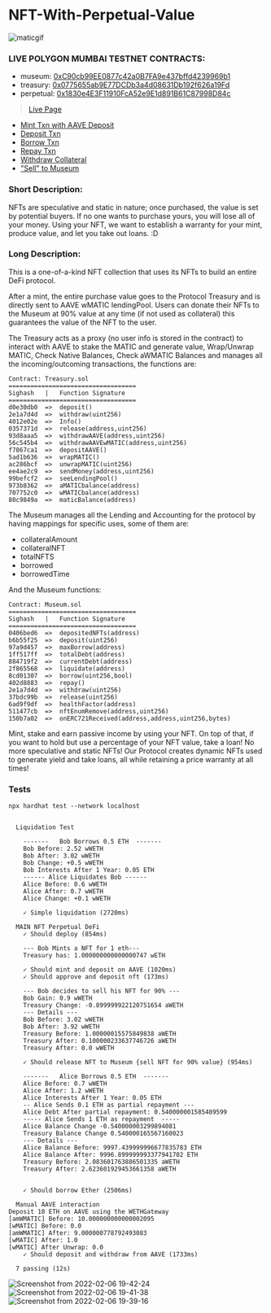 # NFT-With-Perpetual-Value

![maticgif](https://user-images.githubusercontent.com/63566185/152720421-da2c949d-7f14-4710-87b2-30837102012e.gif)

### LIVE POLYGON MUMBAI TESTNET CONTRACTS:

* museum: [0xC90cb99EE0877c42a0B7FA9e437bffd4239969b1](https://mumbai.polygonscan.com/address/0xC90cb99EE0877c42a0B7FA9e437bffd4239969b1)
* treasury: [0x0775655ab9E77DCDb3a4d08631Db192f626a19Fd](https://mumbai.polygonscan.com/address/0x0775655ab9E77DCDb3a4d08631Db192f626a19Fd)
* perpetual: [0x1830e4E3F11910FcA52e9E1d891B61C87998D84c](https://mumbai.polygonscan.com/address/0x1830e4E3F11910FcA52e9E1d891B61C87998D84c)

> [Live Page](https://perpetual-nft-s-protocol.vercel.app/)

+ [Mint Txn with AAVE Deposit](https://mumbai.polygonscan.com/tx/0x3808f20af66742e35f8eae937363b08698cba5678eb6ceb1a2720198f5fa3a20)
+ [Deposit Txn](https://mumbai.polygonscan.com/tx/0xdea67e42a511cc61bdbdc00c3cd0b05698c1b00ee5582164a2d1afc497de38bb)
+ [Borrow Txn](https://mumbai.polygonscan.com/tx/0x4787f206a2f06a6453d5ded12574a67a646d1d90eaadd226673d2f69d3e1451e)
+ [Repay Txn](https://mumbai.polygonscan.com/tx/0xa6e4eddda1059a3acc60117542dd3c68d2c08b57eab21ef6356e6969cf09f4c1)
+ [Withdraw Collateral](https://mumbai.polygonscan.com/tx/0x7d91b5b7e6f5e61a449af78e9d231563b854ab7cbae5deef13c13636aaba21f7)
+ ["Sell" to Museum](https://mumbai.polygonscan.com/tx/0x4a841a03e9a0e97c5c739077cb7676d6974097262a79d11355a8cfef820b11d1)

### Short Description:

NFTs are speculative and static in nature; once purchased, the value is set by potential buyers. If no one wants to purchase yours, you will lose all of your money. Using your NFT, we want to establish a warranty for your mint, produce value, and let you take out loans. :D

### Long Description:

This is a one-of-a-kind NFT collection that uses its NFTs to build an entire DeFi protocol.

After a mint, the entire purchase value goes to the Protocol Treasury and is directly sent to AAVE wMATIC lendingPool. Users can donate their NFTs to the Museum at 90% value at any time (if not used as collateral) this guarantees the value of the NFT to the user.

The Treasury acts as a proxy (no user info is stored in the contract) to interact with AAVE to stake the MATIC and generate value, Wrap/Unwrap MATIC, Check Native Balances, Check aWMATIC Balances and manages all the incoming/outcoming transactions, the functions are:
```
Contract: Treasury.sol
===================================
Sighash   |   Function Signature
===================================
d0e30db0  =>  deposit()
2e1a7d4d  =>  withdraw(uint256)
4012e02e  =>  Info()
0357371d  =>  release(address,uint256)
93d8aaa5  =>  withdrawAAVE(address,uint256)
56c545b4  =>  withdrawAAVEwMATIC(address,uint256)
f7867ca1  =>  depositAAVE()
5ad1b636  =>  wrapMATIC()
ac286bcf  =>  unwrapMATIC(uint256)
ee4ae2c9  =>  sendMoney(address,uint256)
99befcf2  =>  seeLendingPool()
973b8362  =>  aMATICbalance(address)
707752c0  =>  wMATICbalance(address)
80c9849a  =>  maticBalance(address)

```

The Museum manages all the Lending and Accounting for the protocol by having mappings for specific uses, some of them are:

* collateralAmount
* collateralNFT
* totalNFTS
* borrowed
* borrowedTime

And the Museum functions:
```
Contract: Museum.sol
===================================
Sighash   |   Function Signature
===================================
0406bed6  =>  depositedNFTs(address)
b6b55f25  =>  deposit(uint256)
97a9d457  =>  maxBorrow(address)
1ff517ff  =>  totalDebt(address)
884719f2  =>  currentDebt(address)
2f865568  =>  liquidate(address)
8cd01307  =>  borrow(uint256,bool)
402d8883  =>  repay()
2e1a7d4d  =>  withdraw(uint256)
37bdc99b  =>  release(uint256)
6ad9f9df  =>  healthFactor(address)
511477cb  =>  nftEnumRemove(address,uint256)
150b7a02  =>  onERC721Received(address,address,uint256,bytes)
```

Mint, stake and earn passive income by using your NFT. On top of that, if you want to hold but use a percentage of your NFT value, take a loan!
No more speculative and static NFTs! Our Protocol creates dynamic NFTs used to generate yield and take loans, all while retaining a price warranty at all times!

### Tests

```
npx hardhat test --network localhost


  Liquidation Test

    -------   Bob Borrows 0.5 ETH  -------
    Bob Before: 2.52 wWETH
    Bob After: 3.02 wWETH
    Bob Change: +0.5 wWETH
    Bob Interests After 1 Year: 0.05 ETH
    ------ Alice Liquidates Bob ------
    Alice Before: 0.6 wWETH
    Alice After: 0.7 wWETH
    Alice Change: +0.1 wWETH
    
    ✓ Simple liquidation (2720ms)

  MAIN NFT Perpetual DeFi
    ✓ Should deploy (854ms)

    --- Bob Mints a NFT for 1 eth---
    Treasury has: 1.000000000000000747 wETH
    
    ✓ Should mint and deposit on AAVE (1020ms)
    ✓ Should approve and deposit nft (173ms)

    --- Bob decides to sell his NFT for 90% ---
    Bob Gain: 0.9 wWETH
    Treasury Change: -0.899999922120751654 aWETH
    --- Details ---
    Bob Before: 3.02 wWETH
    Bob After: 3.92 wWETH
    Treasury Before: 1.00000015575849838 aWETH
    Treasury After: 0.100000233637746726 aWETH
    Treasury After: 0.0 wWETH
    
    ✓ Should release NFT to Museum {sell NFT for 90% value} (954ms)

    -------   Alice Borrows 0.5 ETH  -------
    Alice Before: 0.7 wWETH
    Alice After: 1.2 wWETH
    Alice Interests After 1 Year: 0.05 ETH
    -- Alice Sends 0.1 ETH as partial repayment ---
    Alice Debt After partial repayment: 0.540000001585489599 
    ----- Alice Sends 1 ETH as repayment  -----
    Alice Balance Change -0.540000003299894081
    Treasury Balance Change 0.540000165567160023
    --- Details ---
    Alice Balance Before: 9997.439999996677835783 ETH
    Alice Balance After: 9996.899999993377941702 ETH
    Treasury Before: 2.083601763886501335 aWETH
    Treasury After: 2.623601929453661358 aWETH

    
    ✓ Should borrow Ether (2506ms)

  Manual AAVE interaction
Deposit 10 ETH on AAVE using the WETHGateway
[amWMATIC] Before: 10.000000000000002095
[wMATIC] Before: 0.0
[amWMATIC] After: 9.000000778792493083
[wMATIC] After: 1.0
[wMATIC] After Unwrap: 0.0
    ✓ Should deposit and withdraw from AAVE (1733ms)

  7 passing (12s)
```

![Screenshot from 2022-02-06 19-42-24](https://user-images.githubusercontent.com/63566185/152720488-8c02ad36-c63b-463a-87e1-a8cbddec06f3.png)
![Screenshot from 2022-02-06 19-41-38](https://user-images.githubusercontent.com/63566185/152720491-248f0c18-fcb2-442e-a143-ee6f87dec3b0.png)
![Screenshot from 2022-02-06 19-39-16](https://user-images.githubusercontent.com/63566185/152720492-b8a9ad02-a7d0-4876-a6a4-2a02dd277c4c.png)
